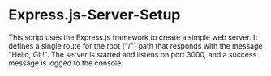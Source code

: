 # Express.js-Server-Setup
This script uses the Express.js framework to create a simple web server. It defines a single route for the root ("/") path that responds with the message "Hello, Git!". The server is started and listens on port 3000, and a success message is logged to the console.
